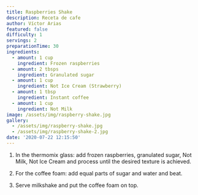 ```yaml
---
title: Raspberries Shake
description: Receta de cafe
author: Víctor Arias
featured: false
difficulty: 1
servings: 2
preparationTime: 30
ingredients:
  - amount: 1 cup
    ingredient: Frozen raspberries
  - amount: 2 tbsps
    ingredient: Granulated sugar
  - amount: 1 cup
    ingredient: Not Ice Cream (Strawberry)
  - amount: 1 tbsp
    ingredient: Instant coffee
  - amount: 1 cup
    ingredient: Not Milk 
image: /assets/img/raspberry-shake.jpg
gallery:
  - /assets/img/raspberry-shake.jpg
  - /assets/img/raspberry-shake-2.jpg
date: '2020-07-22 12:15:50'
---
```

1. In the thermomix glass: add frozen raspberries, granulated sugar, Not Milk, Not Ice Cream and process until the desired texture is achieved.	

2. For the coffee foam: add equal parts of sugar and water and beat. 			

3. Serve milkshake and put the coffee foam on top.			

